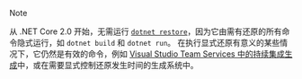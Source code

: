 > [!NOTE]
> 从 .NET Core 2.0 开始，无需运行 [`dotnet restore`](~/docs/core/tools/dotnet-restore.md)，因为它由需有还原的所有命令隐式运行，如 `dotnet build` 和 `dotnet run`。 在执行显式还原有意义的某些情况下，它仍然是有效的命令，例如 [Visual Studio Team Services 中的持续集成生成](/vsts/build-release/apps/aspnet/build-aspnet-core)中，或在需要显式控制还原发生时间的生成系统中。
